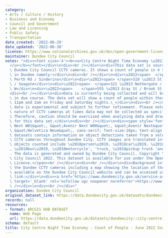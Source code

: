 ```yaml
---
category:
- Arts / Culture / History
- Business and Economy
- Council and Government
- Law and Licensing
- Public Safety
- Transportation
date_created: '2022-06-29'
date_updated: '2022-06-30'
license: https://www.nationalarchives.gov.uk/doc/open-government-licence/version/3/
maintainer: Dundee City Council
notes: "<div><font size='4'><b><u>City Centre Night Time Economy \u2013 Count of People\_\
  </u></b></font></div>\n<div><br /></div>\n<div>This data set is sourced from the\
  \ Dundee City Council CCTV cameras. It shows a count of people in 4 specified areas\
  \ in Dundee namely:</div>\n<div><br /></div>\n<div>\u2022<span>  </span>427 \u2013\
  \ Perth Rd / Sinderins</div>\n<div>\u2022<span> </span>310 \u2013 St Andrews St\
  \ / Seagate</div>\n<div>\u2022<span>  </span>321 \u2013 Nethergate / Marketgait\
  \ W</div>\n<div>\u2022<span>    </span>555 \u2013 Gray St / Brook St (Broughty Ferry)</div>\n\
  <div><br /></div>\n<div>Data is currently being collected and will be published\
  \ in due course. The data set will show a count of people within these areas between\
  \ 11pm and 2am on Friday and Saturday nights.\_</div>\n<div><br /></div>\n<div>This\
  \ data is experimental and subject to further refinement. Please note that due the\
  \ nature of CCTV cameras at times data may not be collected as specified above.\
  \ Therefore, caution should be exercised when analysing data and drawing conclusions\
  \ for this data set.</div>\n<div><br /></div>\n<div><span style='font-family:&quot;Avenir\
  \ Next W01&quot;, &quot;Avenir Next W00&quot;, &quot;Avenir Next&quot;, Avenir,\
  \ &quot;Helvetica Neue&quot;, sans-serif; font-size:16px; text-align:justify;'>CCTV\
  \ datasets contain information on object detections taken from a selection of the\
  \ CCTV cameras throughout Dundee City. CCTV images are translated into object counts,\
  \ objects counted include \u2018person\u2019, \u2018car\u2019, \u2018bicycle\u2019\
  , \u2018bus\u2019, \u2018motorcycle', 'truck, \u2018pickup truck 'and\_\u2018van\u2019\
  . The data is generated and owned by Dundee City Council. Copyright \xA9 Dundee\
  \ City Council 2022. This dataset is available for use under the Open Government\
  \ Licence.</span><br /></div>\n<div><br /></div>\n<div>Background information about\
  \ the Dundee CCTV cameras including a map showing the location of the cameras is\
  \ available on the Dundee City Council website and can be accessed using the following\
  \ link:</div>\n<div><a href='https://www.dundeecity.gov.uk/service-area/city-development/sustainable-transport-and-roads/dundees-public-space-camera-surveillance-system'\
  \ target='_blank' rel='nofollow ugc noopener noreferrer'>https://www.dundeecity.gov.uk/service-area/city-development/sustainable-transport-and-roads/dundees-public-space-camera-surveillance-system</a><br\
  \ /></div>\n<div><br /></div>"
organization: Dundee City Council
original_dataset_link: https://data.dundeecity.gov.uk/datasets/dundeecity::city-centre-night-time-economy-count-of-people-june-2022-snapshot
records: null
resources:
- format: ARCGIS HUB DATASET
  name: Web Page
  url: https://data.dundeecity.gov.uk/datasets/dundeecity::city-centre-night-time-economy-count-of-people-june-2022-snapshot
schema: default
title: City Centre Night Time Economy - Count of People - June 2022 Snapshot
---
```

